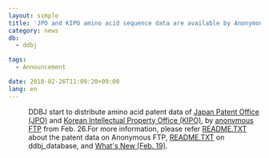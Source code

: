 ```yaml
---
layout: simple
title: 'JPO and KIPO amino acid sequence data are available by Anonymous FTP'
category: news
db:
  - ddbj

tags:
  - Announcement

date: 2010-02-26T11:09:20+09:00
lang: en
---
```


<dl>
    <dd>DDBJ start to distribute amino acid patent data of <a href="http://www.jpo.go.jp/index.htm" target="_blank">Japan Patent Office (JPO)</a> and <a href="http://www.kipo.go.kr/en/" target="_blank">Korean Intellectual Property Office (KIPO)</a>, by <a href="ftp://ftp.ddbj.nig.ac.jp/ddbj_database/patent/">anonymous FTP</a> from Feb. 26.For more information, please refer <a href="ftp://ftp.ddbj.nig.ac.jp/ddbj_database/patent/README.TXT">README.TXT</a> about the patent data on Anonymous FTP, <a href="ftp://ftp.ddbj.nig.ac.jp/ddbj_database/README.TXT">README.TXT</a> on ddbj_database, and <a href="/whatsnew/whatsnew2010-e.html#100219">What's New (Feb. 19)</a>. </dd>
</dl>
